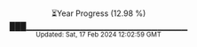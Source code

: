 <p align="center">
⏳Year Progress (12.98 %)<br>
███▁▁▁▁▁▁▁▁▁▁▁▁▁▁▁▁▁▁▁▁▁▁▁▁▁▁▁ <br>
<sub>Updated: Sat, 17 Feb 2024 12:02:59 GMT</sub>
</p>

